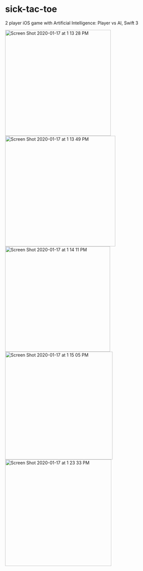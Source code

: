 # sick-tac-toe
2 player iOS game with Artificial Intelligence: Player vs AI, Swift 3  

<img width="341" alt="Screen Shot 2020-01-17 at 1 13 28 PM" src="https://user-images.githubusercontent.com/15815335/72638191-ecaa0400-3930-11ea-8a26-d7e9427efaed.png">


<img width="356" alt="Screen Shot 2020-01-17 at 1 13 49 PM" src="https://user-images.githubusercontent.com/15815335/72637955-5d045580-3930-11ea-82c4-4b0258d6119b.png">

<img width="339" alt="Screen Shot 2020-01-17 at 1 14 11 PM" src="https://user-images.githubusercontent.com/15815335/72638478-85d91a80-3931-11ea-9214-3e79f993406d.png">
<img width="347" alt="Screen Shot 2020-01-17 at 1 15 05 PM" src="https://user-images.githubusercontent.com/15815335/72638483-88d40b00-3931-11ea-824c-1799b60c069c.png">
<img width="343" alt="Screen Shot 2020-01-17 at 1 23 33 PM" src="https://user-images.githubusercontent.com/15815335/72638492-8bcefb80-3931-11ea-9f0e-693186c74ff9.png">
